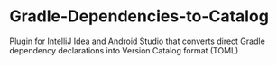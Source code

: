 # Gradle-Dependencies-to-Catalog
Plugin for IntelliJ Idea and Android Studio that converts direct Gradle dependency declarations into Version Catalog format (TOML)
